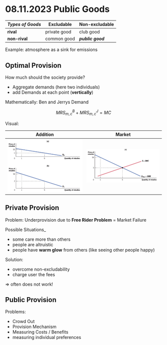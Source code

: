 # 08.11.2023 Public Goods

| *Types of Goods* | Excludable   | Non-excludable    |
| ---------------- | ------------ | ----------------- |
| **rival**        | private good | club good         |
| **non-rival**    | common good  | ***public good*** |

Example: atmosphere as a sink for emissions

## Optimal Provision

How much should the society provide?

- Aggregate demands (here two individuals)
- add Demands at each point (**vertically**)

Mathematically: Ben and Jerrys Demand

$$
MRS_{m,c}^B + MRS_{m,c}^J = MC
$$

Visual:

| Addition                                  | Market                                    |
| ----------------------------------------- | ----------------------------------------- |
| ![img](../images/2023-11-08_10-44-22.jpg) | ![img](../images/2023-11-08_10-44-40.jpg) |





## Private Provision

Problem: Underprovision due to **Free Rider Problem** = Market Failure

Possible Situations_

- some care more than others
- people are altruistic
- people have **warm glow** from others (like seeing other people happy)

Solution: 

- overcome non-excludability
- charge user the fees

=> often does not work!

## Public Provision

Problems:

- Crowd Out
- Provision Mechanism
- Measuring Costs / Benefits
- measuring individual preferences

